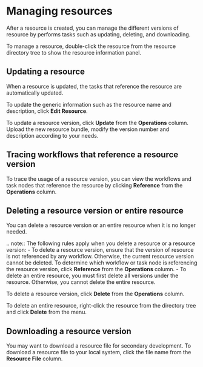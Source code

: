 # Managing resources

After a resource is created, you can manage the different versions of resource by performs tasks such as updating, deleting, and downloading.

To manage a resource, double-click the resource from the resource directory tree to show the resource information panel.

## Updating a resource

When a resource is updated, the tasks that reference the resource are automatically updated.

To update the generic information such as the resource name and description, click **Edit Resource**.

To update a resource version, click **Update** from the **Operations** column. Upload the new resource bundle, modify the version number and description according to your needs.

## Tracing workflows that reference a resource version

To trace the usage of a resource version, you can view the workflows and task nodes that reference the resource by clicking **Reference** from the **Operations** column.

## Deleting a resource version or entire resource

You can delete a resource version or an entire resource when it is no longer needed.

.. note:: The following rules apply when you delete a resource or a resource version:
          - To delete a resource version, ensure that the version of resource is not referenced by any workflow. Otherwise, the current resource version cannot be deleted. To determine which workflow or task node is referencing the resource version, click **Reference** from the **Operations** column.
          - To delete an entire resource, you must first delete all versions under the resource. Otherwise, you cannot delete the entire resource.

To delete a resource version, click **Delete** from the **Operations** column.

To delete an entire resource, right-click the resource from the directory tree and click **Delete** from the menu.


## Downloading a resource version

You may want to download a resource file for secondary development. To download a resource file to your local system, click the file name from the **Resource File** column.
